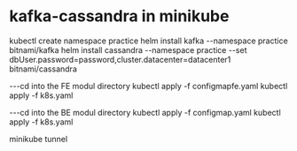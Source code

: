 # kafka-cassandra in minikube

kubectl create namespace practice
helm install kafka --namespace practice bitnami/kafka
helm install cassandra --namespace practice --set dbUser.password=password,cluster.datacenter=datacenter1 bitnami/cassandra

---cd into the FE modul directory
kubectl apply -f configmapfe.yaml
kubectl apply -f k8s.yaml

---cd into the BE modul directory
kubectl apply -f configmap.yaml
kubectl apply -f k8s.yaml

minikube tunnel
